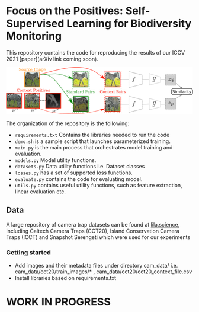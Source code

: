 # Focus on the Positives: Self-Supervised Learning for Biodiversity Monitoring
This repository contains the code for reproducing the results of our ICCV 2021 [paper](arXiv link coming soon).

![Overview of Context approach](figs/siamese_net.png)


The organization of the repository is the following:

* `requirements.txt` Contains the libraries needed to run the code
* `demo.sh` is a sample script that launches parameterized training.
* `main.py` is the main process that orchestrates model training and evaluation.
* `models.py` Model utility functions.
* `datasets.py` Data utility functions i.e. Dataset classes
* `losses.py` has a set of supported loss functions.
* `evaluate.py` contains the code for evaluating model.
* `utils.py` contains useful utility functions, such as feature extraction, linear evaluation etc.


## Data
A large repository of camera trap datasets can be found at [lila.science](http://lila.science/), including Caltech Camera Traps (CCT20), Island Conservation Camera Traps (ICCT) and Snapshot Serengeti which were used for our experiments  


### Getting started
*  Add images and their metadata files under directory cam_data/ i.e. cam_data/cct20/train_images/* , cam_data/cct20/cct20_context_file.csv
* Install libraries based on requirements.txt


# WORK IN PROGRESS
